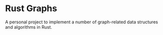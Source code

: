 # Rust Graphs

A personal project to implement a number of graph-related data structures and algorithms in Rust.
